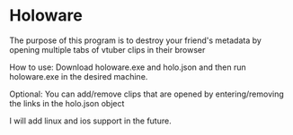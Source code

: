 # Holoware

The purpose of this program is to destroy your friend's metadata by opening multiple tabs of vtuber clips in their browser

How to use: Download holoware.exe and holo.json and then run holoware.exe in the desired machine.

Optional: You can add/remove clips that are opened by entering/removing the links in the holo.json object

I will add linux and ios support in the future.
